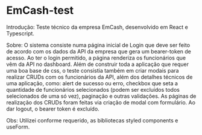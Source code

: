 # EmCash-test

Introdução: Teste técnico da empresa EmCash, desenvolvido em React e Typescript.

Sobre:
  O sistema consiste numa página inicial de Login que deve ser feito de acordo com os dados da API da empresa que gera um bearer-token de acesso.
  Ao ter o login permitido, a página renderiza os funcionários que vẽm da API no dashboard.
  Além de construir toda a aplicação que requer uma boa base de css, o teste consistia também em criar modais para realizar CRUDs com os funcionários da API,
  além dos detalhes técnicos de uma aplicação, como: alert de sucesso ou erro, checkbox que seta a quantidade de funcionários selecionados (podem ser
  excluídos todos selecionados de uma só vez), paginação e outras validações.
  As páginas de realização dos CRUDs foram feitas via criação de modal com formulário.
  Ao dar logout, o bearer token é excluído.

Obs: Utilizei conforme requerido, as bibliotecas styled components e useForm.
